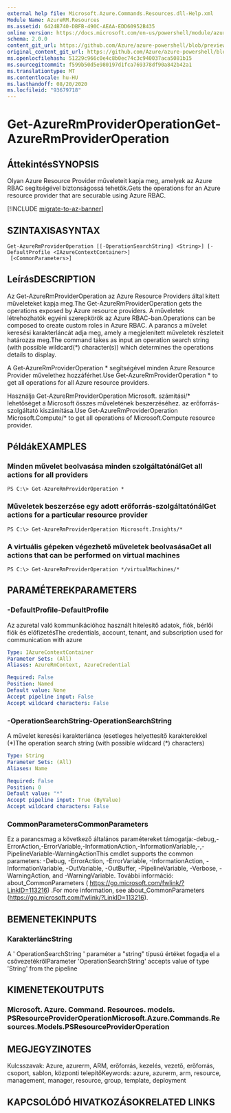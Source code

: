 ```yaml
---
external help file: Microsoft.Azure.Commands.Resources.dll-Help.xml
Module Name: AzureRM.Resources
ms.assetid: 6424B740-DBFB-490C-AEAA-EDD60952B435
online version: https://docs.microsoft.com/en-us/powershell/module/azurerm.resources/get-azurermprovideroperation
schema: 2.0.0
content_git_url: https://github.com/Azure/azure-powershell/blob/preview/src/ResourceManager/Resources/Commands.Resources/help/Get-AzureRmProviderOperation.md
original_content_git_url: https://github.com/Azure/azure-powershell/blob/preview/src/ResourceManager/Resources/Commands.Resources/help/Get-AzureRmProviderOperation.md
ms.openlocfilehash: 51229c966c0e4c8b0ec74c3c940037aca5081b15
ms.sourcegitcommit: f599b50d5e980197d1fca769378df90a842b42a1
ms.translationtype: MT
ms.contentlocale: hu-HU
ms.lasthandoff: 08/20/2020
ms.locfileid: "93679718"
---
```

# <span data-ttu-id="946f5-101">Get-AzureRmProviderOperation</span><span class="sxs-lookup"><span data-stu-id="946f5-101">Get-AzureRmProviderOperation</span></span>

## <span data-ttu-id="946f5-102">Áttekintés</span><span class="sxs-lookup"><span data-stu-id="946f5-102">SYNOPSIS</span></span>
<span data-ttu-id="946f5-103">Olyan Azure Resource Provider műveleteit kapja meg, amelyek az Azure RBAC segítségével biztonságossá tehetők.</span><span class="sxs-lookup"><span data-stu-id="946f5-103">Gets the operations for an Azure resource provider that are securable using Azure RBAC.</span></span>

[!INCLUDE [migrate-to-az-banner](../../includes/migrate-to-az-banner.md)]

## <span data-ttu-id="946f5-104">SZINTAXISA</span><span class="sxs-lookup"><span data-stu-id="946f5-104">SYNTAX</span></span>

```
Get-AzureRmProviderOperation [[-OperationSearchString] <String>] [-DefaultProfile <IAzureContextContainer>]
 [<CommonParameters>]
```

## <span data-ttu-id="946f5-105">Leírás</span><span class="sxs-lookup"><span data-stu-id="946f5-105">DESCRIPTION</span></span>
<span data-ttu-id="946f5-106">Az Get-AzureRmProviderOperation az Azure Resource Providers által kitett műveleteket kapja meg.</span><span class="sxs-lookup"><span data-stu-id="946f5-106">The Get-AzureRmProviderOperation gets the operations exposed by Azure resource providers.</span></span>
<span data-ttu-id="946f5-107">A műveletek létrehozhatók egyéni szerepkörök az Azure RBAC-ban.</span><span class="sxs-lookup"><span data-stu-id="946f5-107">Operations can be composed to create custom roles in Azure RBAC.</span></span>
<span data-ttu-id="946f5-108">A parancs a művelet keresési karakterláncát adja meg, amely a megjelenített műveletek részleteit határozza meg.</span><span class="sxs-lookup"><span data-stu-id="946f5-108">The command takes as input an operation search string (with possible wildcard(\*) character(s)) which determines the operations details to display.</span></span>

<span data-ttu-id="946f5-109">A Get-AzureRmProviderOperation \* segítségével minden Azure Resource Provider művelethez hozzáférhet.</span><span class="sxs-lookup"><span data-stu-id="946f5-109">Use Get-AzureRmProviderOperation \* to get all operations for all Azure resource providers.</span></span>

<span data-ttu-id="946f5-110">Használja Get-AzureRmProviderOperation Microsoft. számítási/\* lehetőséget a Microsoft összes műveletének beszerzéséhez. az erőforrás-szolgáltató kiszámítása.</span><span class="sxs-lookup"><span data-stu-id="946f5-110">Use Get-AzureRmProviderOperation Microsoft.Compute/\* to get all operations of Microsoft.Compute resource provider.</span></span>

## <span data-ttu-id="946f5-111">Példák</span><span class="sxs-lookup"><span data-stu-id="946f5-111">EXAMPLES</span></span>

### <span data-ttu-id="946f5-112">Minden művelet beolvasása minden szolgáltatónál</span><span class="sxs-lookup"><span data-stu-id="946f5-112">Get all actions for all providers</span></span>
```
PS C:\> Get-AzureRmProviderOperation *
```

### <span data-ttu-id="946f5-113">Műveletek beszerzése egy adott erőforrás-szolgáltatónál</span><span class="sxs-lookup"><span data-stu-id="946f5-113">Get actions for a particular resource provider</span></span>
```
PS C:\> Get-AzureRmProviderOperation Microsoft.Insights/*
```

### <span data-ttu-id="946f5-114">A virtuális gépeken végezhető műveletek beolvasása</span><span class="sxs-lookup"><span data-stu-id="946f5-114">Get all actions that can be performed on virtual machines</span></span>
```
PS C:\> Get-AzureRmProviderOperation */virtualMachines/*
```

## <span data-ttu-id="946f5-115">PARAMÉTEREK</span><span class="sxs-lookup"><span data-stu-id="946f5-115">PARAMETERS</span></span>

### <span data-ttu-id="946f5-116">-DefaultProfile</span><span class="sxs-lookup"><span data-stu-id="946f5-116">-DefaultProfile</span></span>
<span data-ttu-id="946f5-117">Az azuretal való kommunikációhoz használt hitelesítő adatok, fiók, bérlői fiók és előfizetés</span><span class="sxs-lookup"><span data-stu-id="946f5-117">The credentials, account, tenant, and subscription used for communication with azure</span></span>

```yaml
Type: IAzureContextContainer
Parameter Sets: (All)
Aliases: AzureRmContext, AzureCredential

Required: False
Position: Named
Default value: None
Accept pipeline input: False
Accept wildcard characters: False
```

### <span data-ttu-id="946f5-118">-OperationSearchString</span><span class="sxs-lookup"><span data-stu-id="946f5-118">-OperationSearchString</span></span>
<span data-ttu-id="946f5-119">A művelet keresési karakterlánca (esetleges helyettesítő karakterekkel (\*)</span><span class="sxs-lookup"><span data-stu-id="946f5-119">The operation search string (with possible wildcard (\*) characters)</span></span>

```yaml
Type: String
Parameter Sets: (All)
Aliases: Name

Required: False
Position: 0
Default value: "*"
Accept pipeline input: True (ByValue)
Accept wildcard characters: False
```

### <span data-ttu-id="946f5-120">CommonParameters</span><span class="sxs-lookup"><span data-stu-id="946f5-120">CommonParameters</span></span>
<span data-ttu-id="946f5-121">Ez a parancsmag a következő általános paramétereket támogatja:-debug,-ErrorAction,-ErrorVariable,-InformationAction,-InformationVariable,-,-PipelineVariable-WarningAction</span><span class="sxs-lookup"><span data-stu-id="946f5-121">This cmdlet supports the common parameters: -Debug, -ErrorAction, -ErrorVariable, -InformationAction, -InformationVariable, -OutVariable, -OutBuffer, -PipelineVariable, -Verbose, -WarningAction, and -WarningVariable.</span></span> <span data-ttu-id="946f5-122">További információ: about_CommonParameters ( https://go.microsoft.com/fwlink/?LinkID=113216) .</span><span class="sxs-lookup"><span data-stu-id="946f5-122">For more information, see about_CommonParameters (https://go.microsoft.com/fwlink/?LinkID=113216).</span></span>

## <span data-ttu-id="946f5-123">BEMENETEK</span><span class="sxs-lookup"><span data-stu-id="946f5-123">INPUTS</span></span>

### <span data-ttu-id="946f5-124">Karakterlánc</span><span class="sxs-lookup"><span data-stu-id="946f5-124">String</span></span>
<span data-ttu-id="946f5-125">A ' OperationSearchString ' paraméter a "string" típusú értéket fogadja el a csővezetékről</span><span class="sxs-lookup"><span data-stu-id="946f5-125">Parameter 'OperationSearchString' accepts value of type 'String' from the pipeline</span></span>

## <span data-ttu-id="946f5-126">KIMENETEK</span><span class="sxs-lookup"><span data-stu-id="946f5-126">OUTPUTS</span></span>

### <span data-ttu-id="946f5-127">Microsoft. Azure. Command. Resources. models. PSResourceProviderOperation</span><span class="sxs-lookup"><span data-stu-id="946f5-127">Microsoft.Azure.Commands.Resources.Models.PSResourceProviderOperation</span></span>

## <span data-ttu-id="946f5-128">MEGJEGYZI</span><span class="sxs-lookup"><span data-stu-id="946f5-128">NOTES</span></span>
<span data-ttu-id="946f5-129">Kulcsszavak: Azure, azurerm, ARM, erőforrás, kezelés, vezető, erőforrás, csoport, sablon, központi telepítő</span><span class="sxs-lookup"><span data-stu-id="946f5-129">Keywords: azure, azurerm, arm, resource, management, manager, resource, group, template, deployment</span></span>

## <span data-ttu-id="946f5-130">KAPCSOLÓDÓ HIVATKOZÁSOK</span><span class="sxs-lookup"><span data-stu-id="946f5-130">RELATED LINKS</span></span>
